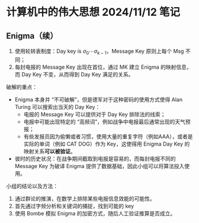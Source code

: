 # 计算机中的伟大思想 2024/11/12 笔记

## Enigma（续）

1. 使用轮转表制度：Day key is ${\sigma}_0\cdots{\sigma}_{k-1}$，Message Key 原则上每个 Msg 不同；
2. 每封电报的 Message Key 出现在首位，通过 MK 建立 Enigma 的映射信息，而 Day Key 不变，从而得到 Day Key 满足的关系。

破解的重点：
- Enigma 本身并 “不可破解”，但是德军对于这种密码的使用方式使得 Alan Turing 可以搜索出当天的 Day Key：
  - 电报的 Message Key 可以提供对于 Day Key 排除法的线索；
  - 电报中可能出现特定的 “高频词”，例如战争中电报最后通常出现的天气预报；
  - 有些发报员因为偷懒或者习惯，使用大量的重复字符（例如AAA），或者是实际的单词（例如 CAT DOG）作为 Key，这使得用 Enigma Day Key 的映射关系**可以被验证**。
- 彼时的历史状况：在战争期间截取到电报是容易的，而每封电报不同的 Message Key 为破译 Enigma 提供了数据基础，因此小组可以将算法投入使用。

小组的结论以及方法：
1. 通过群论的推演，在数学上排除某些电报信息效能的可能性。
2. 首先通过字频分析和关键词的捕捉，找到可能的 key
3. 使用 Bombe 模拟 Enigma 的加密方式，随后人工验证推算是否成立。